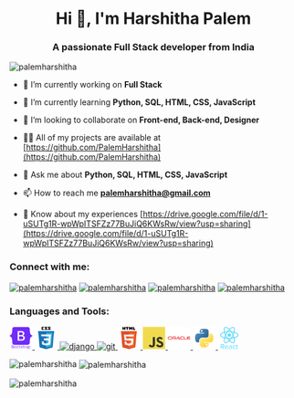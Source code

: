 <h1 align="center">Hi 👋, I'm Harshitha Palem</h1>
<h3 align="center">A passionate Full Stack developer from India</h3>

<p align="left"> <img src="https://komarev.com/ghpvc/?username=palemharshitha&label=Profile%20views&color=0e75b6&style=flat" alt="palemharshitha" /> </p>

- 🔭 I’m currently working on **Full Stack**

- 🌱 I’m currently learning **Python, SQL, HTML, CSS, JavaScript**

- 👯 I’m looking to collaborate on **Front-end, Back-end, Designer**

- 👨‍💻 All of my projects are available at [https://github.com/PalemHarshitha](https://github.com/PalemHarshitha)

- 💬 Ask me about **Python, SQL, HTML, CSS, JavaScript**

- 📫 How to reach me **palemharshitha@gmail.com**

- 📄 Know about my experiences [https://drive.google.com/file/d/1-uSUTg1R-wpWpITSFZz77BuJiQ6KWsRw/view?usp=sharing](https://drive.google.com/file/d/1-uSUTg1R-wpWpITSFZz77BuJiQ6KWsRw/view?usp=sharing)

<h3 align="left">Connect with me:</h3>
<p align="left">
<a href="https://linkedin.com/in/palemharshitha" target="blank"><img align="center" src="https://raw.githubusercontent.com/rahuldkjain/github-profile-readme-generator/master/src/images/icons/Social/linked-in-alt.svg" alt="palemharshitha" height="30" width="40" /></a>
<a href="https://kaggle.com/palemharshitha" target="blank"><img align="center" src="https://raw.githubusercontent.com/rahuldkjain/github-profile-readme-generator/master/src/images/icons/Social/kaggle.svg" alt="palemharshitha" height="30" width="40" /></a>
<a href="https://instagram.com/palemharshitha" target="blank"><img align="center" src="https://raw.githubusercontent.com/rahuldkjain/github-profile-readme-generator/master/src/images/icons/Social/instagram.svg" alt="palemharshitha" height="30" width="40" /></a>
<a href="https://www.hackerrank.com/palemharshitha" target="blank"><img align="center" src="https://raw.githubusercontent.com/rahuldkjain/github-profile-readme-generator/master/src/images/icons/Social/hackerrank.svg" alt="palemharshitha" height="30" width="40" /></a>
</p>

<h3 align="left">Languages and Tools:</h3>
<p align="left"> <a href="https://getbootstrap.com" target="_blank" rel="noreferrer"> <img src="https://raw.githubusercontent.com/devicons/devicon/master/icons/bootstrap/bootstrap-plain-wordmark.svg" alt="bootstrap" width="40" height="40"/> </a> <a href="https://www.w3schools.com/css/" target="_blank" rel="noreferrer"> <img src="https://raw.githubusercontent.com/devicons/devicon/master/icons/css3/css3-original-wordmark.svg" alt="css3" width="40" height="40"/> </a> <a href="https://www.djangoproject.com/" target="_blank" rel="noreferrer"> <img src="https://cdn.worldvectorlogo.com/logos/django.svg" alt="django" width="40" height="40"/> </a> <a href="https://git-scm.com/" target="_blank" rel="noreferrer"> <img src="https://www.vectorlogo.zone/logos/git-scm/git-scm-icon.svg" alt="git" width="40" height="40"/> </a> <a href="https://www.w3.org/html/" target="_blank" rel="noreferrer"> <img src="https://raw.githubusercontent.com/devicons/devicon/master/icons/html5/html5-original-wordmark.svg" alt="html5" width="40" height="40"/> </a> <a href="https://developer.mozilla.org/en-US/docs/Web/JavaScript" target="_blank" rel="noreferrer"> <img src="https://raw.githubusercontent.com/devicons/devicon/master/icons/javascript/javascript-original.svg" alt="javascript" width="40" height="40"/> </a> <a href="https://www.oracle.com/" target="_blank" rel="noreferrer"> <img src="https://raw.githubusercontent.com/devicons/devicon/master/icons/oracle/oracle-original.svg" alt="oracle" width="40" height="40"/> </a> <a href="https://www.python.org" target="_blank" rel="noreferrer"> <img src="https://raw.githubusercontent.com/devicons/devicon/master/icons/python/python-original.svg" alt="python" width="40" height="40"/> </a> <a href="https://reactjs.org/" target="_blank" rel="noreferrer"> <img src="https://raw.githubusercontent.com/devicons/devicon/master/icons/react/react-original-wordmark.svg" alt="react" width="40" height="40"/> </a> </p>

<p><img align="left" src="https://github-readme-stats.vercel.app/api/top-langs?username=palemharshitha&show_icons=true&locale=en&layout=compact" alt="palemharshitha" /></p>

<p>&nbsp;<img align="center" src="https://github-readme-stats.vercel.app/api?username=palemharshitha&show_icons=true&locale=en" alt="palemharshitha" /></p>

<p><img align="center" src="https://github-readme-streak-stats.herokuapp.com/?user=palemharshitha&" alt="palemharshitha" /></p>
